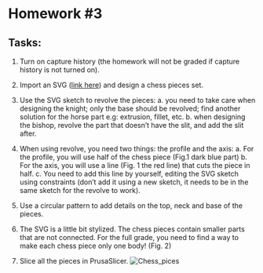 # Homework #3

## Tasks:
1. Turn on capture history (the homework will not be graded if capture history
is not turned on).

2. Import an SVG ([link here](https://drive.google.com/drive/folders/1hP3PDJ7wgEmkW3Iuby4fesoqEDkGd0BF)) and design a chess pieces set.

3. Use the SVG sketch to revolve the pieces:
a. you need to take care when designing the knight; only the base
should be revolved; find another solution for the horse part e.g:
extrusion, fillet, etc.
b. when designing the bishop, revolve the part that doesn’t have the
slit, and add the slit after.

4. When using revolve, you need two things: the profile and the axis:
a. For the profile, you will use half of the chess piece (Fig.1 dark blue
part)
b. For the axis, you will use a line (Fig. 1 the red line) that cuts the
piece in half.
c. You need to add this line by yourself, editing the SVG sketch using
constraints (don’t add it using a new sketch, it needs to be in the
same sketch for the revolve to work).

5. Use a circular pattern to add details on the top, neck and base of the
pieces.
6. The SVG is a little bit stylized. The chess pieces contain smaller parts that
are not connected. For the full grade, you need to find a way to make each
chess piece only one body! (Fig. 2)

7. Slice all the pieces in PrusaSlicer.
![Chess_pices](Chess_pices.png)
